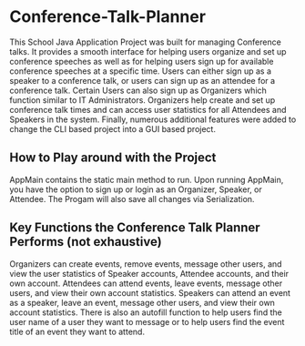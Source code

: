 # Conference-Talk-Planner
This School Java Application Project was built for managing Conference talks. It provides a smooth interface for helping users organize and set up conference speeches as
well as for helping users sign up for available conference speeches at a specific time. Users can either sign up as a speaker to a conference talk, or users can sign up 
as an attendee for a conference talk. Certain Users can also sign up as Organizers which function similar to IT Administrators. Organizers help create and set up 
conference talk times and can access user statistics for all Attendees and Speakers in the system. Finally, numerous additional features were added to change the 
CLI based project into a GUI based project.

## How to Play around with the Project
AppMain contains the static main method to run. Upon running AppMain, you have the option to sign up or login as an Organizer, Speaker, or Attendee. The Progam will also save
all changes via Serialization.

## Key Functions the Conference Talk Planner Performs (not exhaustive)

Organizers can create events, remove events, message other users, and view the user statistics of Speaker accounts, Attendee accounts, and their own account. 
Attendees can attend events, leave events, message other users, and view their own account statistics. Speakers can attend an event as a speaker, leave an event, 
message other users, and view their own account statistics. There is also an autofill function to help users find the user name of a user they want to
message or to help users find the event title of an event they want to attend.
